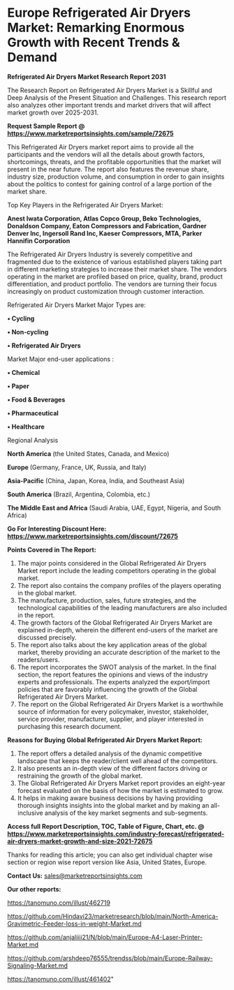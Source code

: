 # Europe Refrigerated Air Dryers Market: Remarking Enormous Growth with Recent Trends & Demand

<strong>Refrigerated Air Dryers Market Research Report 2031</strong>

The Research Report on Refrigerated Air Dryers Market is a Skillful and Deep Analysis of the Present Situation and Challenges. This research report also analyzes other important trends and market drivers that will affect market growth over 2025-2031.

<strong>Request Sample Report @ <a href=https://www.marketreportsinsights.com/sample/72675>https://www.marketreportsinsights.com/sample/72675</a></strong>

This Refrigerated Air Dryers market report aims to provide all the participants and the vendors will all the details about growth factors, shortcomings, threats, and the profitable opportunities that the market will present in the near future. The report also features the revenue share, industry size, production volume, and consumption in order to gain insights about the politics to contest for gaining control of a large portion of the market share.

Top Key Players in the Refrigerated Air Dryers Market:

<strong>Anest Iwata Corporation, Atlas Copco Group, Beko Technologies, Donaldson Company, Eaton Compressors and Fabrication, Gardner Denver Inc, Ingersoll Rand Inc, Kaeser Compressors, MTA, Parker Hannifin Corporation</strong>

The Refrigerated Air Dryers Industry is severely competitive and fragmented due to the existence of various established players taking part in different marketing strategies to increase their market share. The vendors operating in the market are profiled based on price, quality, brand, product differentiation, and product portfolio. The vendors are turning their focus increasingly on product customization through customer interaction.

Refrigerated Air Dryers Market Major Types are:

<strong>• Cycling

• Non-cycling

• Refrigerated Air Dryers</strong>

Market Major end-user applications :

<strong>• Chemical

• Paper

• Food & Beverages

• Pharmaceutical

• Healthcare</strong>

Regional Analysis

</u><strong><b>North America</b></strong> (the United States, Canada, and Mexico)

<strong><b>Europe </b></strong>(Germany, France, UK, Russia, and Italy)

<strong><b>Asia-Pacific</b></strong> (China, Japan, Korea, India, and Southeast Asia)

<strong><b>South America</b></strong> (Brazil, Argentina, Colombia, etc.)

<strong><b>The Middle East and Africa</b></strong> (Saudi Arabia, UAE, Egypt, Nigeria, and South Africa)

<strong>Go For Interesting Discount Here: <a href=https://www.marketreportsinsights.com/discount/72675>https://www.marketreportsinsights.com/discount/72675</a></strong>

<strong>Points Covered in The Report:</strong>
<ol>
  <li>The major points considered in the Global Refrigerated Air Dryers Market report include the leading competitors operating in the global market.</li>
  <li>The report also contains the company profiles of the players operating in the global market.</li>
  <li>The manufacture, production, sales, future strategies, and the technological capabilities of the leading manufacturers are also included in the report.</li>
  <li>The growth factors of the Global Refrigerated Air Dryers Market are explained in-depth, wherein the different end-users of the market are discussed precisely.</li>
  <li>The report also talks about the key application areas of the global market, thereby providing an accurate description of the market to the readers/users.</li>
  <li>The report incorporates the SWOT analysis of the market. In the final section, the report features the opinions and views of the industry experts and professionals. The experts analyzed the export/import policies that are favorably influencing the growth of the Global Refrigerated Air Dryers Market.</li>
  <li>The report on the Global Refrigerated Air Dryers Market is a worthwhile source of information for every policymaker, investor, stakeholder, service provider, manufacturer, supplier, and player interested in purchasing this research document.</li>
</ol>
<strong>Reasons for Buying Global Refrigerated Air Dryers Market Report:</strong>

<ol>
  <li>The report offers a detailed analysis of the dynamic competitive landscape that keeps the reader/client well ahead of the competitors.</li>
  <li>It also presents an in-depth view of the different factors driving or restraining the growth of the global market.</li>
  <li>The Global Refrigerated Air Dryers Market report provides an eight-year forecast evaluated on the basis of how the market is estimated to grow.</li>
  <li>It helps in making aware business decisions by having providing thorough insights insights into the global market and by making an all-inclusive analysis of the key market segments and sub-segments.</li>
</ol>
<strong>Access full Report Description, TOC, Table of Figure, Chart, etc. @ <a href=https://www.marketreportsinsights.com/industry-forecast/refrigerated-air-dryers-market-growth-and-size-2021-72675>https://www.marketreportsinsights.com/industry-forecast/refrigerated-air-dryers-market-growth-and-size-2021-72675</a></strong>


Thanks for reading this article; you can also get individual chapter wise section or region wise report version like Asia, United States, Europe.

<strong>Contact Us:</strong>
sales@marketreportsinsights.com

<strong>Our other reports:</strong>

<a href=https://tanomuno.com/illust/462719>https://tanomuno.com/illust/462719</a>

<a href=https://github.com/Hindavi23/marketresearch/blob/main/North-America-Gravimetric-Feeder-loss-in-weight-Market.md>https://github.com/Hindavi23/marketresearch/blob/main/North-America-Gravimetric-Feeder-loss-in-weight-Market.md</a>

<a href=https://github.com/anjaliiii21/N/blob/main/Europe-A4-Laser-Printer-Market.md>https://github.com/anjaliiii21/N/blob/main/Europe-A4-Laser-Printer-Market.md</a>

<a href=https://github.com/arshdeep76555/trendss/blob/main/Europe-Railway-Signaling-Market.md>https://github.com/arshdeep76555/trendss/blob/main/Europe-Railway-Signaling-Market.md</a>

<a href=https://tanomuno.com/illust/461402>https://tanomuno.com/illust/461402</a>"
